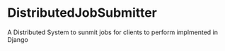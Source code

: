 # DistributedJobSubmitter
A Distributed System to sunmit jobs for clients to perform implmented in Django

